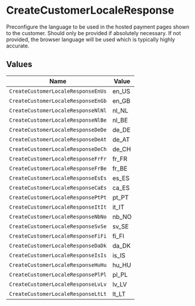 # CreateCustomerLocaleResponse

Preconfigure the language to be used in the hosted payment pages shown to the customer. Should only be provided if
absolutely necessary. If not provided, the browser language will be used which is typically highly accurate.


## Values

| Name                               | Value                              |
| ---------------------------------- | ---------------------------------- |
| `CreateCustomerLocaleResponseEnUs` | en_US                              |
| `CreateCustomerLocaleResponseEnGb` | en_GB                              |
| `CreateCustomerLocaleResponseNlNl` | nl_NL                              |
| `CreateCustomerLocaleResponseNlBe` | nl_BE                              |
| `CreateCustomerLocaleResponseDeDe` | de_DE                              |
| `CreateCustomerLocaleResponseDeAt` | de_AT                              |
| `CreateCustomerLocaleResponseDeCh` | de_CH                              |
| `CreateCustomerLocaleResponseFrFr` | fr_FR                              |
| `CreateCustomerLocaleResponseFrBe` | fr_BE                              |
| `CreateCustomerLocaleResponseEsEs` | es_ES                              |
| `CreateCustomerLocaleResponseCaEs` | ca_ES                              |
| `CreateCustomerLocaleResponsePtPt` | pt_PT                              |
| `CreateCustomerLocaleResponseItIt` | it_IT                              |
| `CreateCustomerLocaleResponseNbNo` | nb_NO                              |
| `CreateCustomerLocaleResponseSvSe` | sv_SE                              |
| `CreateCustomerLocaleResponseFiFi` | fi_FI                              |
| `CreateCustomerLocaleResponseDaDk` | da_DK                              |
| `CreateCustomerLocaleResponseIsIs` | is_IS                              |
| `CreateCustomerLocaleResponseHuHu` | hu_HU                              |
| `CreateCustomerLocaleResponsePlPl` | pl_PL                              |
| `CreateCustomerLocaleResponseLvLv` | lv_LV                              |
| `CreateCustomerLocaleResponseLtLt` | lt_LT                              |